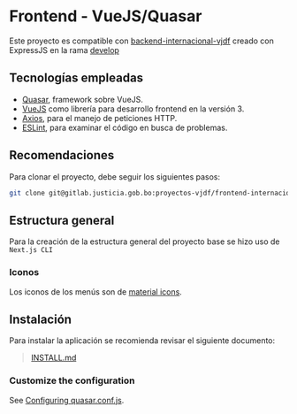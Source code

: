 # Frontend - VueJS/Quasar

Este proyecto es compatible con [backend-internacional-vjdf](https://gitlab.justicia.gob.bo/proyectos-vjdf/backend-internacional-vjdf.git) creado con ExpressJS en la rama [develop](https://gitlab.justicia.gob.bo/proyectos-vjdf/backend-internacional-vjdf.git/-/tree/develop)

## Tecnologías empleadas

- [Quasar](https://quasar.dev/), framework sobre VueJS.
- [VueJS](https://es.reactjs.org) como librería para desarrollo frontend en la versión 3.
- [Axios](https://axios-http.com), para el manejo de peticiones HTTP.
- [ESLint](https://eslint.org), para examinar el código en busca de problemas.

## Recomendaciones

Para clonar el proyecto, debe seguir los siguientes pasos:
```bash
git clone git@gitlab.justicia.gob.bo:proyectos-vjdf/frontend-internacional-vjdf.git
```

## Estructura general

Para la creación de la estructura general del proyecto base se hizo uso de `Next.js CLI`

### Iconos

Los iconos de los menús son de [material icons](https://fonts.google.com/icons).

## Instalación

Para instalar la aplicación se recomienda revisar el siguiente documento:

> [INSTALL.md](INSTALL.md)


### Customize the configuration
See [Configuring quasar.conf.js](https://v2.quasar.dev/quasar-cli/quasar-conf-js).
